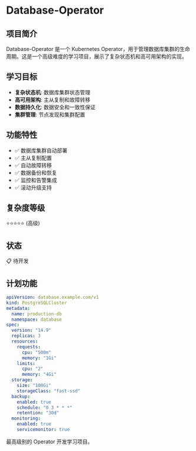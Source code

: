 # Database-Operator

## 项目简介

Database-Operator 是一个 Kubernetes Operator，用于管理数据库集群的生命周期。这是一个高级难度的学习项目，展示了复杂状态机和高可用架构的实现。

## 学习目标

- **复杂状态机**: 数据库集群状态管理
- **高可用架构**: 主从复制和故障转移
- **数据持久化**: 数据安全和一致性保证
- **集群管理**: 节点发现和集群配置

## 功能特性

- ✅ 数据库集群自动部署
- ✅ 主从复制配置
- ✅ 自动故障转移
- ✅ 数据备份和恢复
- ✅ 监控和告警集成
- ✅ 滚动升级支持

## 复杂度等级

⭐⭐⭐⭐⭐ (高级)

## 状态

📋 待开发

## 计划功能

```yaml
apiVersion: database.example.com/v1
kind: PostgreSQLCluster
metadata:
  name: production-db
  namespace: database
spec:
  version: "14.9"
  replicas: 3
  resources:
    requests:
      cpu: "500m"
      memory: "1Gi"
    limits:
      cpu: "2"
      memory: "4Gi"
  storage:
    size: "100Gi"
    storageClass: "fast-ssd"
  backup:
    enabled: true
    schedule: "0 3 * * *"
    retention: "30d"
  monitoring:
    enabled: true
    servicemonitor: true
```

最高级别的 Operator 开发学习项目。
